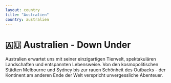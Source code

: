 ```yaml
---
layout: country
title: "Australien"
country: australien
---
```


# 🇦🇺 Australien - Down Under

Australien erwartet uns mit seiner einzigartigen Tierwelt, spektakulären Landschaften und entspannten Lebensweise. Von den kosmopolitischen Städten Melbourne und Sydney bis zur rauen Schönheit des Outbacks - der Kontinent am anderen Ende der Welt verspricht unvergessliche Abenteuer.

